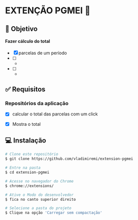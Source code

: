 #  EXTENÇÃO PGMEI 📅

## :dart: Objetivo
#### Fazer cálculo do total
- [x] parcelas de um período
- [ ] *
- [ ] *


## :white_check_mark: Requisitos

### Repositórios da aplicação
- [x] calcular o total das parcelas com um click
- [x] Mostra o total


## :computer: Instalação ##
```bash
# Clone este repositório
$ git clone https://github.com/vladimiremi/extension-pgmei

# Entre na pasta
$ cd extension-pgmei

# Acesse no navegador do Chrome 
$ chrome://extensions/

# Ative o Modo do desenvolvedor
$ fica no canto superior direito

# Selecione a pasta do projeto
$ Clique na opção 'Carregar sem compactação'
```
